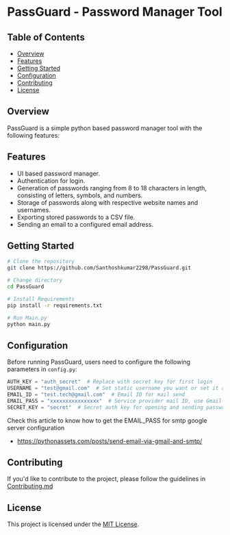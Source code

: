 # PassGuard - Password Manager Tool

## Table of Contents

- [Overview](#overview)
- [Features](#features)
- [Getting Started](#getting-started)
- [Configuration](#configuration)
- [Contributing](#contributing)
- [License](#license)

## Overview
PassGuard is a simple python based password manager tool with the following features:

## Features
- UI based password manager.
- Authentication for login.
- Generation of passwords ranging from 8 to 18 characters in length, consisting of letters, symbols, and numbers.
- Storage of passwords along with respective website names and usernames.
- Exporting stored passwords to a CSV file.
- Sending an email to a configured email address.

## Getting Started
```bash
# Clone the repository
git clone https://github.com/Santhoshkumar2298/PassGuard.git

# Change directory
cd PassGuard

# Install Requirements
pip install -r requirements.txt

# Run Main.py
python main.py

```

## Configuration

Before running PassGuard, users need to configure the following parameters in `config.py`:

```python
AUTH_KEY = "auth_secret"  # Replace with secret key for first login
USERNAME = "test@gmail.com"  # Set static username you want or set it as an empty string
EMAIL_ID = "test.tech@gmail.com"  # Email ID for mail send
EMAIL_PASS = "xxxxxxxxxxxxxxxx"  # Service provider mail ID, use Gmail only (SMTP)
SECRET_KEY = "secret"  # Secret auth key for opening and sending password list to mail

```
Check this article to know how to get the EMAIL_PASS for smtp google server configuration
- https://pythonassets.com/posts/send-email-via-gmail-and-smtp/

## Contributing
If you'd like to contribute to the project, please follow the guidelines in [Contributing.md](CONTRIBUTING.md)

## License
This project is licensed under the [MIT License](LICENSE.md).